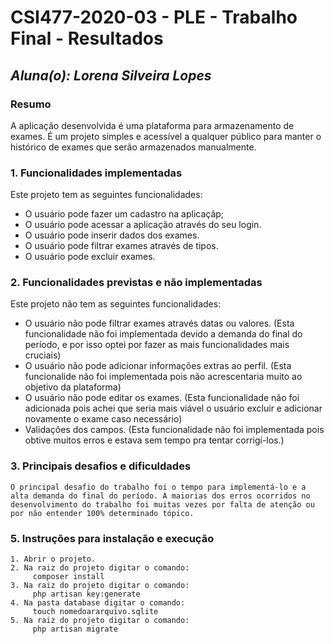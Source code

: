 # **CSI477-2020-03 - PLE - Trabalho Final - Resultados**
## *Aluna(o): Lorena Silveira Lopes*

### Resumo

  A aplicação desenvolvida é uma plataforma para armazenamento de exames. É um projeto simples e acessível a qualquer público para manter o histórico de exames que serão armazenados manualmente.

### 1. Funcionalidades implementadas

 Este projeto tem as seguintes funcionalidades:

  - O usuário pode fazer um cadastro na aplicaçãp;
  - O usuário pode acessar a aplicação através do seu login.
  - O usuário pode inserir dados dos exames.
  - O usuário pode filtrar exames através de tipos.
  - O usuário pode excluir exames.  

### 2. Funcionalidades previstas e não implementadas

 Este projeto não tem as seguintes funcionalidades:

  - O usuário não pode filtrar exames através datas ou valores. (Esta funcionalidade não foi implementada devido a demanda do final do período, e por isso optei por fazer as mais funcionalidades mais cruciais)
  - O usuário não pode adicionar informações extras ao perfil. (Esta funcionalide não foi implementada pois não acrescentaria muito ao objetivo da plataforma)
  - O usuário não pode editar os exames. (Esta funcionalidade não foi adicionada pois achei que seria mais viável o usuário excluir e adicionar novamente o exame caso necessário)
  - Validações dos campos. (Esta funcionalidade não foi implementada pois obtive muitos erros e estava sem tempo pra tentar corrigí-los.)


### 3. Principais desafios e dificuldades

    O principal desafio do trabalho foi o tempo para implementá-lo e a alta demanda do final do período. A maiorias dos erros ocorridos no desenvolvimento do trabalho foi muitas vezes por falta de atenção ou por não entender 100% determinado tópico. 


### 5. Instruções para instalação e execução

    1. Abrir o projeto.
    2. Na raiz do projeto digitar o comando:
         composer install
    3. Na raiz do projeto digitar o comando:
         php artisan key:generate
    4. Na pasta database digitar o comando:
         touch nomedoararquivo.sqlite
    5. Na raiz do projeto digitar o comando:
         php artisan migrate
